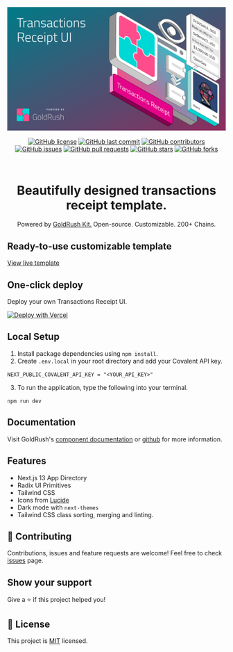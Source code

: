 <div align="center">
  <a href="https://www.covalenthq.com/products/goldrush/" target="_blank">
    <img alt="GoldRush Transactions Receipt Banner" src="https://raw.githubusercontent.com/covalenthq/goldrush-tx-receipt-ui/main/static/grk-tx-banner.png" style="max-width: 100%;"/>
  </a>
  <br/>
  
[![GitHub license](https://img.shields.io/github/license/covalenthq/goldrush-tx-receipt-ui)](https://github.com/covalenthq/goldrush-tx-receipt-ui/blob/main/LICENSE)
[![GitHub last commit](https://img.shields.io/github/last-commit/covalenthq/goldrush-tx-receipt-ui)](https://github.com/covalenthq/goldrush-tx-receipt-ui/commits/master)
[![GitHub contributors](https://img.shields.io/github/contributors/covalenthq/goldrush-tx-receipt-ui)](https://github.com/covalenthq/goldrush-tx-receipt-ui/graphs/contributors)
[![GitHub issues](https://img.shields.io/github/issues/covalenthq/goldrush-tx-receipt-ui)](https://github.com/covalenthq/goldrush-tx-receipt-ui/issues)
[![GitHub pull requests](https://img.shields.io/github/issues-pr/covalenthq/goldrush-tx-receipt-ui)](https://github.com/covalenthq/goldrush-tx-receipt-ui/pulls)
[![GitHub stars](https://img.shields.io/github/stars/covalenthq/goldrush-tx-receipt-ui)](https://github.com/covalenthq/goldrush-tx-receipt-ui/stargazers)
[![GitHub forks](https://img.shields.io/github/forks/covalenthq/goldrush-tx-receipt-ui)](https://github.com/covalenthq/goldrush-tx-receipt-ui/network/members)

<!-- Additional sections of your README -->

</div>

<br/>

<h1 align="center">Beautifully designed transactions receipt template.</h1>

<div align="center">
Powered by <span><a href="https://github.com/covalenthq/goldrush-kit">GoldRush Kit.</a></span> Open-source. Customizable. 200+ Chains.
</div>

## Ready-to-use customizable template

<a href="https://goldrush-uniswap-dex-dashboard.vercel.app">View live template</a>

## One-click deploy

Deploy your own Transactions Receipt UI.

[![Deploy with Vercel](https://vercel.com/button)](https://vercel.com/new/clone?repository-url=https%3A%2F%2Fgithub.com%2Fcovalenthq%2Fgoldrush-tx-receipt-ui&env=NEXT_PUBLIC_COVALENT_API_KEY&envDescription=Visit%20Covalent%20to%20sign%20up%20for%20an%20API%20key&envLink=https%3A%2F%2Fwww.covalenthq.com%2Fplatform%2Fauth%2Fregister%2F)

## Local Setup

1. Install package dependencies using `npm install`.
2. Create `.env.local` in your root directory and add your Covalent API key.
```
NEXT_PUBLIC_COVALENT_API_KEY = "<YOUR_API_KEY>"
```
3. To run the application, type the following into your terminal.
```
npm run dev
```

## Documentation

Visit GoldRush's [component documentation](https://www.covalenthq.com/docs/unified-api/quickstart/goldrush-kit/) or [github](https://github.com/covalenthq/goldrush-kit)  for more information.

## Features

- Next.js 13 App Directory
- Radix UI Primitives
- Tailwind CSS
- Icons from [Lucide](https://lucide.dev)
- Dark mode with `next-themes`
- Tailwind CSS class sorting, merging and linting.


## 🤝 Contributing

Contributions, issues and feature requests are welcome!
Feel free to check <a href="https://github.com/covalenthq/goldrush-tx-receipt-ui/issues">issues</a> page.

## Show your support

Give a ⭐️ if this project helped you!



## 📝 License

This project is <a href="https://github.com/covalenthq/goldrush-tx-receipt-ui/blob/main/LICENSE">MIT</a> licensed.

